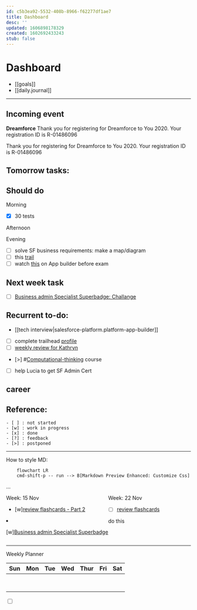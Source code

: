 ```yaml
---
id: c5b3ea92-5532-408b-8966-f62277df1ae7
title: Dashboard
desc: ''
updated: 1606898178329
created: 1602692433243
stub: false
---
```

# Dashboard

- [[goals]]
- [[daily.journal]]

* * *

## Incoming event

**Dreamforce**
Thank you for registering for Dreamforce to You 2020.
Your registration ID is R-01486096

Thank you for registering for Dreamforce to You 2020.
Your registration ID is R-01486096

## Tomorrow tasks:



## Should do

Morning
- [x] 30 tests

Afternoon


Evening
- [ ] solve SF business requirements: make a map/diagram
- [ ] this [trail](https://trailhead.salesforce.com/content/learn/modules/isv_plan/isv_plan_app_type)
- [ ] watch [this](https://www.youtube.com/watch?v=yYbrkaW4CgM) on App builder before exam

## Next week task

- [ ] [Business admin Specialist Superbadge: Challange ](https://trailhead.salesforce.com/content/learn/superbadges/superbadge_business_specialist?trailmix_creator_id=strailhead&trailmix_slug=prepare-for-your-salesforce-administrator-credential)

## Recurrent to-do:

- [[tech interview|salesforce-platform.platform-app-builder]]
- [ ] complete trailhead [profile](https://trailblazer.me/id)
- [ ] [weekly review for Kathryn](https://docs.google.com/document/d/1RcVrCH8Ch0T9X_k4-lo5Z8O21agcuhXG_AA9Zsb9CFc/edit)
- [>] #[Computational-thinking](https://www.wolfram.com/wolfram-u/cbm-cause-or-correlation/) course
- [ ] help Lucia to get SF Admin Cert

## career

## Reference:

```
- [ ] : not started
- [w] : work in progress
- [x] : done
- [?] : feedback
- [>] : postponed
```

* * *

How to style MD:

```mermaid
    flowchart LR
    cmd-shift-p -- run --> B[Markdown Preview Enhanced: Customize Css]
```

...

<div style="display:flex">
<div class="col2">
<div>Week: 15 Nov</div>
<div> 

- [w][review flashcards - Part 2](<https://trailhead.salesforce.com/en/content/learn/trails/platform-app-builder-certification-prep?trailmix_creator_id=strailhead&trailmix_slug=prepare-for-your-salesforce-platform-app-builder-credential>)
  </div>
  <div>

- [w][Business admin Specialist Superbadge](<https://trailhead.salesforce.com/content/learn/superbadges/superbadge_business_specialist?trailmix_creator_id=strailhead&trailmix_slug=prepare-for-your-salesforce-administrator-credential>)</div>
  </div>

<div class="col2">Week: 22 Nov
<div>

- [ ] [review flashcards](https://trailhead.salesforce.com/en/content/learn/trails/platform-app-builder-certification-prep?trailmix_creator_id=strailhead&trailmix_slug=prepare-for-your-salesforce-platform-app-builder-credential)</div>
  <div>do this</div>
  </div>
  </div>

* * *

Weekly Planner

| Sun | Mon | Tue | Wed | Thur | Fri | Sat |
| --- | --- | --- | --- | ---- | --- | --- |
|     |     |     |     |      |     |     |
|     |     |     |     |      |     |     |
|     |     |     |     |      |     |     |
|     |     |     |     |      |     |     |
|     |     |     |     |      |     |     |
|     |     |     |     |      |     |     |
|     |     |     |     |      |     |     |
|     |     |     |     |      |     |     |

<input type="checkbox"> 

